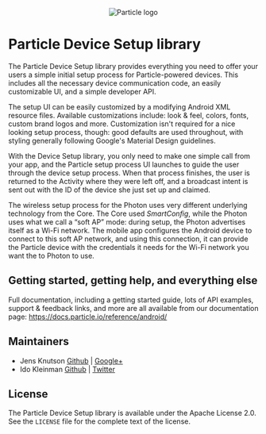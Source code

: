<p align="center" >
    <img src="http://oi60.tinypic.com/116jd51.jpg" alt="Particle logo" title="Particle">
</p>

<!---
(WIP Update link once we have CI in place)
[![Build Status](https://travis-ci.org/AFNetworking/AFNetworking.svg)](https://travis-ci.org/Spark-SDK/Spark-SDK)
-->

# Particle Device Setup library

The Particle Device Setup library provides everything you need to offer your
users a simple initial setup process for Particle-powered devices.  This includes
all the necessary device communication code, an easily customizable UI, and a
simple developer API.

The setup UI can be easily customized by a modifying Android XML resource files.
Available customizations include: look & feel, colors, fonts, custom brand logos
and more.  Customization isn't required for a nice looking setup process,
though: good defaults are used throughout, with styling generally following
Google's Material Design guidelines.

With the Device Setup library, you only need to make one simple call from
your app, and the Particle setup process UI launches to guide the user
through the device setup process.  When that process finishes, the user is
returned to the Activity where they were left off, and a broadcast intent
is sent out with the ID of the device she just set up and claimed.

The wireless setup process for the Photon uses very different underlying
technology from the Core.  The Core used _SmartConfig_, while the Photon
uses what we call a “soft AP” mode: during setup, the Photon advertises
itself as a Wi-Fi network.  The mobile app configures the Android device to
connect to this soft AP network, and using this connection, it can provide
the Particle device with the credentials it needs for the Wi-Fi network
you want the to Photon to use.


## Getting started, getting help, and everything else

Full documentation, including a getting started guide, lots of API examples, support & feedback links, and more are all available from our documentation page: https://docs.particle.io/reference/android/


## Maintainers

- Jens Knutson [Github](https://github.com/jensck/) | [Google+](https://google.com/+JensKnutson)
- Ido Kleinman [Github](https://www.github.com/idokleinman) | [Twitter](https://www.twitter.com/idokleinman)

## License

The Particle Device Setup library is available under the Apache License 2.0.
See the `LICENSE` file for the complete text of the license.
